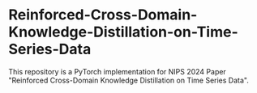 # Reinforced-Cross-Domain-Knowledge-Distillation-on-Time-Series-Data
This repository is a PyTorch implementation for NIPS 2024 Paper "Reinforced Cross-Domain Knowledge Distillation on Time Series Data".
